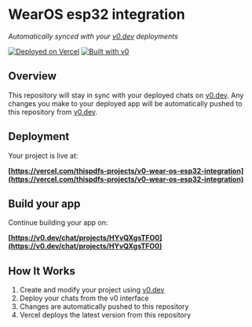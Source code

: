 # WearOS esp32 integration

*Automatically synced with your [v0.dev](https://v0.dev) deployments*

[![Deployed on Vercel](https://img.shields.io/badge/Deployed%20on-Vercel-black?style=for-the-badge&logo=vercel)](https://vercel.com/thispdfs-projects/v0-wear-os-esp32-integration)
[![Built with v0](https://img.shields.io/badge/Built%20with-v0.dev-black?style=for-the-badge)](https://v0.dev/chat/projects/HYvQXgsTFO0)

## Overview

This repository will stay in sync with your deployed chats on [v0.dev](https://v0.dev).
Any changes you make to your deployed app will be automatically pushed to this repository from [v0.dev](https://v0.dev).

## Deployment

Your project is live at:

**[https://vercel.com/thispdfs-projects/v0-wear-os-esp32-integration](https://vercel.com/thispdfs-projects/v0-wear-os-esp32-integration)**

## Build your app

Continue building your app on:

**[https://v0.dev/chat/projects/HYvQXgsTFO0](https://v0.dev/chat/projects/HYvQXgsTFO0)**

## How It Works

1. Create and modify your project using [v0.dev](https://v0.dev)
2. Deploy your chats from the v0 interface
3. Changes are automatically pushed to this repository
4. Vercel deploys the latest version from this repository